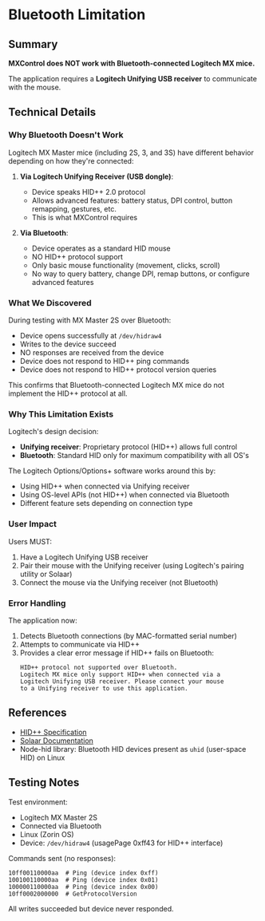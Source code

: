 # Bluetooth Limitation

## Summary

**MXControl does NOT work with Bluetooth-connected Logitech MX mice.**

The application requires a **Logitech Unifying USB receiver** to communicate with the mouse.

## Technical Details

### Why Bluetooth Doesn't Work

Logitech MX Master mice (including 2S, 3, and 3S) have different behavior depending on how they're connected:

1. **Via Logitech Unifying Receiver (USB dongle)**:
   - Device speaks HID++ 2.0 protocol
   - Allows advanced features: battery status, DPI control, button remapping, gestures, etc.
   - This is what MXControl requires

2. **Via Bluetooth**:
   - Device operates as a standard HID mouse
   - NO HID++ protocol support
   - Only basic mouse functionality (movement, clicks, scroll)
   - No way to query battery, change DPI, remap buttons, or configure advanced features

### What We Discovered

During testing with MX Master 2S over Bluetooth:
- Device opens successfully at `/dev/hidraw4`
- Writes to the device succeed
- NO responses are received from the device
- Device does not respond to HID++ ping commands
- Device does not respond to HID++ protocol version queries

This confirms that Bluetooth-connected Logitech MX mice do not implement the HID++ protocol at all.

### Why This Limitation Exists

Logitech's design decision:
- **Unifying receiver**: Proprietary protocol (HID++) allows full control
- **Bluetooth**: Standard HID only for maximum compatibility with all OS's

The Logitech Options/Options+ software works around this by:
- Using HID++ when connected via Unifying receiver
- Using OS-level APIs (not HID++) when connected via Bluetooth
- Different feature sets depending on connection type

### User Impact

Users MUST:
1. Have a Logitech Unifying USB receiver
2. Pair their mouse with the Unifying receiver (using Logitech's pairing utility or Solaar)
3. Connect the mouse via the Unifying receiver (not Bluetooth)

### Error Handling

The application now:
1. Detects Bluetooth connections (by MAC-formatted serial number)
2. Attempts to communicate via HID++
3. Provides a clear error message if HID++ fails on Bluetooth:
   ```
   HID++ protocol not supported over Bluetooth.
   Logitech MX mice only support HID++ when connected via a
   Logitech Unifying USB receiver. Please connect your mouse
   to a Unifying receiver to use this application.
   ```

## References

- [HID++ Specification](https://lekensteyn.nl/files/logitech/logitech_hidpp_2.0_specification_draft_2012-06-04.pdf)
- [Solaar Documentation](https://github.com/pwr-Solaar/Solaar)
- Node-hid library: Bluetooth HID devices present as `uhid` (user-space HID) on Linux

## Testing Notes

Test environment:
- Logitech MX Master 2S
- Connected via Bluetooth
- Linux (Zorin OS)
- Device: `/dev/hidraw4` (usagePage 0xff43 for HID++ interface)

Commands sent (no responses):
```
10ff00110000aa  # Ping (device index 0xff)
100100110000aa  # Ping (device index 0x01)
100000110000aa  # Ping (device index 0x00)
10ff0002000000  # GetProtocolVersion
```

All writes succeeded but device never responded.
